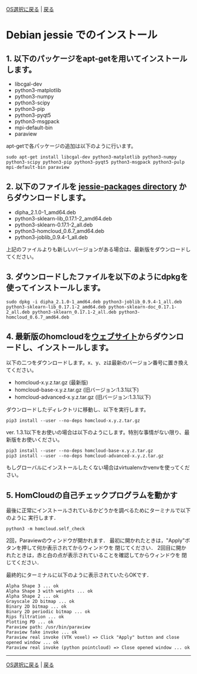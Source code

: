 [OS選択に戻る](OS_selects.html) | [戻る](index.html)

# Debian jessie でのインストール

## 1. 以下のパッケージをapt-getを用いてインストールします。

   * libcgal-dev
   * python3-matplotlib
   * python3-numpy
   * python3-scipy
   * python3-pip
   * python3-pyqt5
   * python3-msgpack
   * mpi-default-bin
   * paraview

   apt-getで各パッケージの追加は以下のように行います。

   `sudo apt-get install libcgal-dev python3-matplotlib python3-numpy python3-scipy python3-pip python3-pyqt5 python3-msgpack python3-pulp mpi-default-bin paraview`
		
## 2. 以下のファイルを [jessie-packages directory](https://packages.debian.org/stable/) からダウンロードします。

   * dipha_2.1.0-1_amd64.deb
   * python3-sklearn-lib_0.17.1-2_amd64.deb
   * python3-sklearn-0.17.1-2_all.deb
   * python3-homcloud_0.6.7_amd64.deb
   * python3-joblib_0.9.4-1_all.deb

上記のファイルよりも新しいバージョンがある場合は、最新版をダウンロードしてください。
   
## 3. ダウンロードしたファイルを以下のようにdpkgを使ってインストールします。

   `sudo dpkg -i dipha_2.1.0-1_amd64.deb python3-joblib_0.9.4-1_all.deb python3-sklearn-lib_0.17.1-2_amd64.deb python-sklearn-doc_0.17.1-2_all.deb python3-sklearn_0.17.1-2_all.deb python3-homcloud_0.6.7_amd64.deb`

## 4. 最新版のhomcloudを[ウェブサイト](http://www.wpi-aimr.tohoku.ac.jp/hiraoka_labo/homcloud.html)からダウンロードし、インストールします。

以下の二つをダウンロードします。x、y、zは最新のバージョン番号に置き換えてください。

* homcloud-x.y.z.tar.gz (最新版)
* homcloud-base-x.y.z.tar.gz (旧バージョン:1.3.1以下)
* homcloud-advanced-x.y.z.tar.gz (旧バージョン:1.3.1以下)

ダウンロードしたディレクトリに移動し、以下を実行します。

    pip3 install --user --no-deps homcloud-x.y.z.tar.gz

ver. 1.3.1以下をお使いの場合は以下のようにします。特別な事情がない限り、最新版をお使いください。

    pip3 install --user --no-deps homcloud-base-x.y.z.tar.gz
    pip3 install --user --no-deps homcloud-advanced-x.y.z.tar.gz

もしグローバルにインストールしたくない場合はvirtualenvかvenvを使ってください。

## 5. HomCloudの自己チェックプログラムを動かす

最後に正常にインストールされているかどうかを調べるためにターミナルで以下のように
実行します．

    python3 -m homcloud.self_check

2回，Paraviewのウィンドウが開かれます．
最初に開かれたときは，"Apply"ボタンを押して何か表示されてからウィンドウを
閉じてください．
2回目に開かれたときは，赤と白の点が表示されていることを確認してからウィンドウを
閉じてください．

最終的にターミナルに以下のように表示されていたらOKです．


    Alpha Shape 3 ... ok
    Alpha Shape 3 with weights ... ok
    Alpha Shape 2 ... ok
    Grayscale 2D bitmap ... ok
    Binary 2D bitmap ... ok
    Binary 2D periodic bitmap ... ok
    Rips filtration ... ok
    Plotting PD ... ok
    Paraview path: /usr/bin/paraview
    Paraview fake invoke ... ok
    Paraview real invoke (VTK voxel) => Click "Apply" button and close opened window ... ok
    Paraview real invoke (python pointcloud) => Close opened window ... ok

- - -
[OS選択に戻る](OS_selects.html) | [戻る](index.html)
